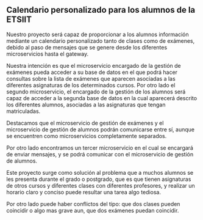 ## Calendario personalizado para los alumnos de la ETSIIT

Nuestro proyecto será capaz de proporcionar a los alumnos información mediante un calendario personalizado tanto de clases como de exámenes, debido al paso de mensajes que se genere desde los diferentes microservicios hasta el gateway.

Nuestra intención es que el microservicio encargado de la gestión de exámenes pueda acceder a su base de datos en el que podrá hacer consultas sobre la lista de exámenes que aparecen asociadas a las diferentes asignaturas de los determinados cursos.
Por otro lado el segundo microservicio, el encargado de la gestión de los alumnos será capaz de acceder a la segunda base de datos en la cual aparecerá descrito los diferentes alumnos, asociadas a las asignaturas que tengan matriculadas.

Destacamos que el microservicio de gestión de exámenes y el microservicio de gestión de alumnos podrán comunicarse entre sí, aunque se encuentren como microservicios completamente separados.

Por otro lado encontramos un tercer microservicio en el cual se encargará de enviar mensajes, y se podrá comunicar con el microservicio de gestión de alumnos.

Este proyecto surge como solución al problema que a muchos alumnos se les presenta durante el grado o postgrado, que es que tienen asignaturas de otros cursos y diferentes clases con diferentes profesores, y realizar un horario claro y conciso puede resultar una tarea algo tediosa.

Por otro lado puede haber conflictos del tipo: que dos clases pueden coincidir o algo mas grave aun, que dos exámenes puedan coincidir.

